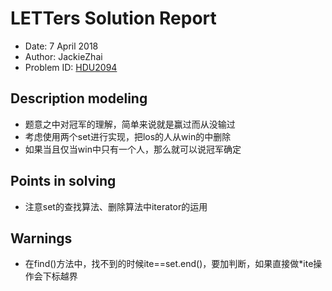 # LETTers Solution Report

- Date: 7 April 2018
- Author: JackieZhai
- Problem ID: [HDU2094](http://acm.hdu.edu.cn/showproblem.php?pid=2094)

## Description modeling

- 题意之中对冠军的理解，简单来说就是赢过而从没输过
- 考虑使用两个set进行实现，把los的人从win的中删除
- 如果当且仅当win中只有一个人，那么就可以说冠军确定

## Points in solving

- 注意set的查找算法、删除算法中iterator的运用

## Warnings

- 在find()方法中，找不到的时候ite==set.end()，要加判断，如果直接做*ite操作会下标越界